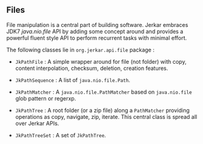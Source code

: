 ## Files

File manipulation is a central part of building software. 
Jerkar embraces JDK7 *java.nio.file* API by adding some concept around and provides a powerful fluent style API to perform 
recurrent tasks with minimal effort. 

The following classes lie in `org.jerkar.api.file` package : 

* `JkPathFile` : A simple wrapper around  for file (not folder) with copy, content interpolation, 
   checksum, deletion, creation features.
   
* `JkPathSequence` : A list of `java.nio.file.Path`.

* `JkPathMatcher` : A `java.nio.file.PathMatcher` based on `java.nio.file` glob pattern or regerxp.

* `JkPathTree` : A root folder (or a zip file) along a `PathMatcher` providing operations as copy, navigate, zip, iterate.
   This central class is spread all over Jerkar APIs.
   
* `JkPathTreeSet` : A set of `JkPathTree`.

